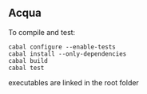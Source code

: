 Acqua
-----

To compile and test:

```
cabal configure --enable-tests
cabal install --only-dependencies
cabal build
cabal test
```

executables are linked in the root folder
